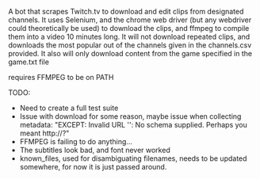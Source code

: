 A bot that scrapes Twitch.tv to download and edit clips from designated channels. It uses Selenium, and the chrome web driver (but any webdriver could theoretically be used) to download the clips, and ffmpeg to compile them into a video 10 minutes long. It will not download repeated clips, and downloads the most popular out of the channels given in the channels.csv provided. It also will only download content from the game specified in the game.txt file

requires FFMPEG to be on PATH


TODO:
- Need to create a full test suite
- Issue with download for some reason, maybe issue when collecting metadata: 
    "EXCEPT: Invalid URL '': No schema supplied. Perhaps you meant http://?"
- FFMPEG is failing to do anything...
- The subtitles look bad, and font never worked
- known\_files, used for disambiguating filenames, needs to be updated somewhere, for now it is just passed around.
